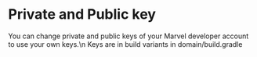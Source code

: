 # Private and Public key
You can change private and public keys of your Marvel developer account to use your own keys.\n
Keys are in build variants in domain/build.gradle